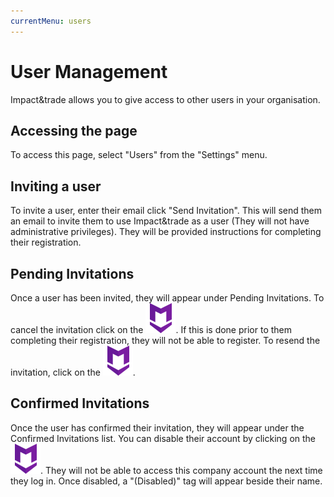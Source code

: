 ```yaml
---
currentMenu: users
---
```


# User Management

Impact&trade allows you to give access to other users in your organisation.

## Accessing the page

To access this page, select "Users" from the "Settings" menu.

## Inviting a user

To invite a user, enter their email click "Send Invitation". This will send them an email to invite them to use Impact&trade as a user (They will not have administrative privileges). They will be provided instructions for completing their registration.

## Pending Invitations

Once a user has been invited, they will appear under Pending Invitations. To cancel the invitation click on the ![cross icon](https://github.com/adam-p/markdown-here/raw/master/src/common/images/icon48.png "Delete Icon"). If this is done prior to them completing their registration, they will not be able to register. To resend the invitation, click on the ![recycle icon](https://github.com/adam-p/markdown-here/raw/master/src/common/images/icon48.png "Resend Icon").

## Confirmed Invitations

Once the user has confirmed their invitation, they will appear under the Confirmed Invitations list. You can disable their account by clicking on the ![disable icon](https://github.com/adam-p/markdown-here/raw/master/src/common/images/icon48.png "Disable Icon"). They will not be able to access this company account the next time they log in. Once disabled, a "(Disabled)" tag will appear beside their name.